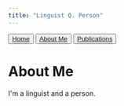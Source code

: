 ```yaml
---
title: "Linguist Q. Person"
---
```


<button>[Home](example.md)</button>
<button>[About Me](about.md)</button>
<button>[Publications](publications.md)</button>

# About Me

I'm a linguist and a person.
